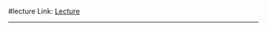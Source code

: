 #lecture 
Link: [Lecture](https://www.youtube.com/watch?v=J52Dtu40esQ&list=PLoROMvodv4rOwvldxftJTmoR3kRcWkJBp&index=2)

-------










